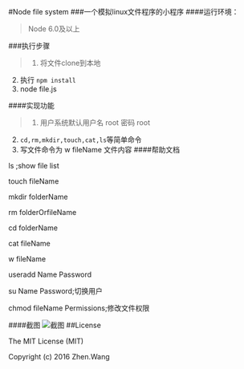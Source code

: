 #Node file system
###一个模拟linux文件程序的小程序
####运行环境：
>Node 6.0及以上

###执行步骤
>1. 将文件clone到本地
2. 执行 `npm install`
3. node file.js

####实现功能
>1. 用户系统默认用户名 root 密码 root
2. `cd,rm,mkdir,touch,cat,ls`等简单命令
3. 写文件命令为 w fileName  文件内容
####帮助文档

ls ;show file list

touch fileName

mkdir folderName

rm folderOrfileName

cd folderName

cat fileName

w fileName

useradd Name Password

su Name Password;切换用户

chmod fileName Permissions;修改文件权限

####截图
![截图](http://www.fddcn.cn/wp-content/uploads/2016/05/sasas-300x196.png)
##License

The MIT License (MIT)

Copyright (c) 2016 Zhen.Wang

